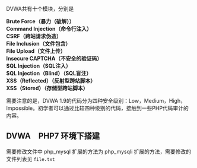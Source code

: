 DVWA共有十个模块，分别是

**Brute Force（暴力（破解））**  
**Command Injection（命令行注入）**  
**CSRF（跨站请求伪造）**  
**File Inclusion（文件包含）**  
**File Upload（文件上传）**  
**Insecure CAPTCHA（不安全的验证码）**  
**SQL Injection（SQL注入）**  
**SQL Injection（Blind）（SQL盲注）**  
**XSS（Reflected）（反射型跨站脚本）**  
**XSS（Stored）（存储型跨站脚本）**  

需要注意的是，DVWA 1.9的代码分为四种安全级别：Low，Medium，High，Impossible。初学者可以通过比较四种级别的代码，接触到一些PHP代码审计的内容。

## DVWA　PHP7 环境下搭建

需要修改文件中 php_mysql 扩展的方法为 php_mysqli 扩展的方法，需要修改的文件列表见 `file.txt`

